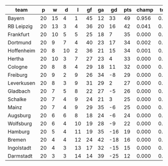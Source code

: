 |    team    | p  | w  | d  | l  | gf | ga | gd  | pts | champ | top2  | top3  | top4  |  5-7  | bot4  | bot3  | bot2  |
|------------|----|----|----|----|----|----|-----|-----|-------|-------|-------|-------|-------|-------|-------|-------|
| Bayern     | 20 | 15 |  4 |  1 | 45 | 12 |  33 |  49 | 0.956 | 0.998 | 1.000 | 1.000 | 0.000 | 0.000 | 0.000 | 0.000|
| RB Leipzig | 20 | 13 |  3 |  4 | 36 | 20 |  16 |  42 | 0.041 | 0.724 | 0.893 | 0.955 | 0.043 | 0.000 | 0.000 | 0.000|
| Frankfurt  | 20 | 10 |  5 |  5 | 25 | 18 |   7 |  35 | 0.000 | 0.058 | 0.228 | 0.433 | 0.451 | 0.000 | 0.000 | 0.000|
| Dortmund   | 20 |  9 |  7 |  4 | 40 | 23 |  17 |  34 | 0.002 | 0.105 | 0.378 | 0.594 | 0.341 | 0.000 | 0.000 | 0.000|
| Hoffenheim | 20 |  8 | 10 |  2 | 36 | 21 |  15 |  34 | 0.001 | 0.071 | 0.284 | 0.496 | 0.406 | 0.000 | 0.000 | 0.000|
| Hertha     | 20 | 10 |  3 |  7 | 27 | 23 |   4 |  33 | 0.000 | 0.019 | 0.094 | 0.209 | 0.486 | 0.001 | 0.000 | 0.000|
| Cologne    | 20 |  8 |  8 |  4 | 29 | 18 |  11 |  32 | 0.000 | 0.021 | 0.101 | 0.227 | 0.495 | 0.000 | 0.000 | 0.000|
| Freiburg   | 20 |  9 |  2 |  9 | 26 | 34 |  -8 |  29 | 0.000 | 0.001 | 0.004 | 0.015 | 0.142 | 0.023 | 0.005 | 0.001|
| Leverkusen | 20 |  8 |  3 |  9 | 31 | 29 |   2 |  27 | 0.000 | 0.002 | 0.010 | 0.030 | 0.225 | 0.011 | 0.002 | 0.001|
| Gladbach   | 20 |  7 |  5 |  8 | 22 | 27 |  -5 |  26 | 0.000 | 0.000 | 0.002 | 0.007 | 0.085 | 0.047 | 0.014 | 0.004|
| Schalke    | 20 |  7 |  4 |  9 | 24 | 21 |   3 |  25 | 0.000 | 0.001 | 0.009 | 0.031 | 0.246 | 0.012 | 0.003 | 0.001|
| Mainz      | 20 |  7 |  4 |  9 | 29 | 35 |  -6 |  25 | 0.000 | 0.000 | 0.000 | 0.002 | 0.049 | 0.091 | 0.029 | 0.007|
| Augsburg   | 20 |  6 |  6 |  8 | 18 | 24 |  -6 |  24 | 0.000 | 0.000 | 0.000 | 0.001 | 0.024 | 0.150 | 0.049 | 0.010|
| Wolfsburg  | 20 |  6 |  4 | 10 | 19 | 28 |  -9 |  22 | 0.000 | 0.000 | 0.000 | 0.000 | 0.007 | 0.292 | 0.123 | 0.034|
| Hamburg    | 20 |  5 |  4 | 11 | 19 | 35 | -16 |  19 | 0.000 | 0.000 | 0.000 | 0.000 | 0.001 | 0.600 | 0.322 | 0.127|
| Bremen     | 20 |  4 |  4 | 12 | 24 | 42 | -18 |  16 | 0.000 | 0.000 | 0.000 | 0.000 | 0.000 | 0.902 | 0.769 | 0.506|
| Ingolstadt | 20 |  4 |  3 | 13 | 17 | 32 | -15 |  15 | 0.000 | 0.000 | 0.000 | 0.000 | 0.000 | 0.880 | 0.721 | 0.427|
| Darmstadt  | 20 |  3 |  3 | 14 | 14 | 39 | -25 |  12 | 0.000 | 0.000 | 0.000 | 0.000 | 0.000 | 0.991 | 0.963 | 0.883|
